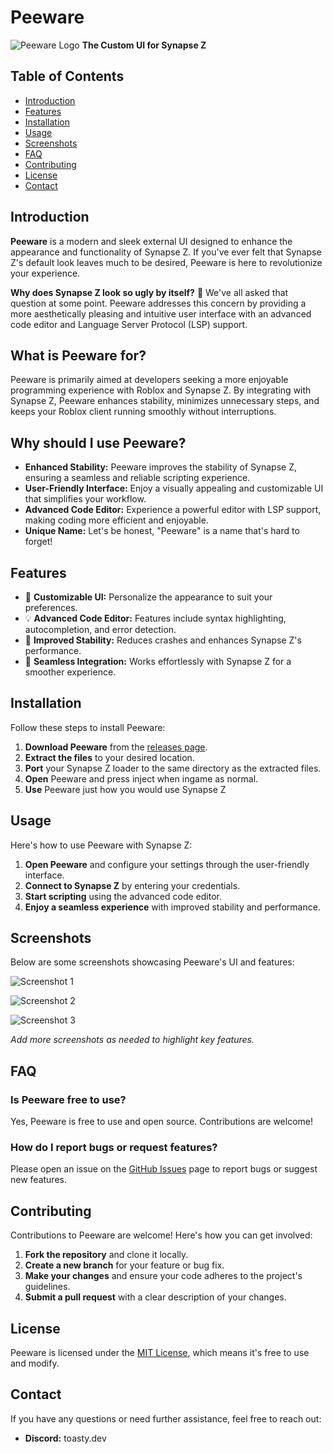 # Peeware

![Peeware Logo](https://example.com/path-to-your-logo.png)
**The Custom UI for Synapse Z**

## Table of Contents

- [Introduction](#introduction)
- [Features](#features)
- [Installation](#installation)
- [Usage](#usage)
- [Screenshots](#screenshots)
- [FAQ](#faq)
- [Contributing](#contributing)
- [License](#license)
- [Contact](#contact)

## Introduction

**Peeware** is a modern and sleek external UI designed to enhance the appearance and functionality of Synapse Z. If you've ever felt that Synapse Z's default look leaves much to be desired, Peeware is here to revolutionize your experience.

**Why does Synapse Z look so ugly by itself?** 🤔 We've all asked that question at some point. Peeware addresses this concern by providing a more aesthetically pleasing and intuitive user interface with an advanced code editor and Language Server Protocol (LSP) support.

## What is Peeware for?

Peeware is primarily aimed at developers seeking a more enjoyable programming experience with Roblox and Synapse Z. By integrating with Synapse Z, Peeware enhances stability, minimizes unnecessary steps, and keeps your Roblox client running smoothly without interruptions.

## Why should I use Peeware?

- **Enhanced Stability:** Peeware improves the stability of Synapse Z, ensuring a seamless and reliable scripting experience.
- **User-Friendly Interface:** Enjoy a visually appealing and customizable UI that simplifies your workflow.
- **Advanced Code Editor:** Experience a powerful editor with LSP support, making coding more efficient and enjoyable.
- **Unique Name:** Let's be honest, "Peeware" is a name that's hard to forget!

## Features

- 🎨 **Customizable UI:** Personalize the appearance to suit your preferences.
- 💡 **Advanced Code Editor:** Features include syntax highlighting, autocompletion, and error detection.
- 🚀 **Improved Stability:** Reduces crashes and enhances Synapse Z's performance.
- 🔧 **Seamless Integration:** Works effortlessly with Synapse Z for a smoother experience.

## Installation

Follow these steps to install Peeware:

1. **Download Peeware** from the [releases page](https://github.com/toasty-dev/Peeware-SYNAPSEZUI/releases).
2. **Extract the files** to your desired location.
3. **Port** your Synapse Z loader to the same directory as the extracted files.
4. **Open** Peeware and press inject when ingame as normal.
5. **Use** Peeware just how you would use Synapse Z

## Usage

Here's how to use Peeware with Synapse Z:

1. **Open Peeware** and configure your settings through the user-friendly interface.
2. **Connect to Synapse Z** by entering your credentials.
3. **Start scripting** using the advanced code editor.
4. **Enjoy a seamless experience** with improved stability and performance.

## Screenshots

Below are some screenshots showcasing Peeware's UI and features:

![Screenshot 1](https://example.com/screenshot1.png)

![Screenshot 2](https://example.com/screenshot2.png)

![Screenshot 3](https://example.com/screenshot3.png)

*Add more screenshots as needed to highlight key features.*

## FAQ

### **Is Peeware free to use?**
Yes, Peeware is free to use and open source. Contributions are welcome!

### **How do I report bugs or request features?**
Please open an issue on the [GitHub Issues](https://github.com/toasty-dev/Peeware-SYNAPSEZUI/issues) page to report bugs or suggest new features.

## Contributing

Contributions to Peeware are welcome! Here's how you can get involved:

1. **Fork the repository** and clone it locally.
2. **Create a new branch** for your feature or bug fix.
3. **Make your changes** and ensure your code adheres to the project's guidelines.
4. **Submit a pull request** with a clear description of your changes.

## License

Peeware is licensed under the [MIT License](https://github.com/toasty-dev/Peeware-SYNAPSEZUI/blob/main/LICENSE), which means it's free to use and modify.

## Contact

If you have any questions or need further assistance, feel free to reach out:

- **Discord:** toasty.dev
